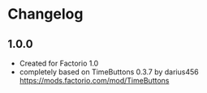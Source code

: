 # Changelog
## 1.0.0
 - Created for Factorio 1.0
 - completely based on TimeButtons 0.3.7 by darius456
   https://mods.factorio.com/mod/TimeButtons
